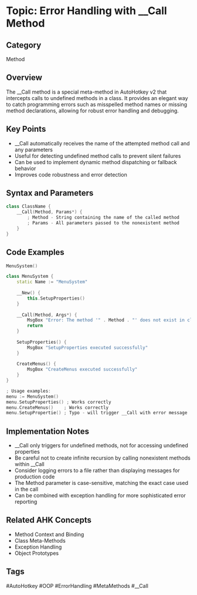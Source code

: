 # Topic: Error Handling with __Call Method

## Category

Method

## Overview

The __Call method is a special meta-method in AutoHotkey v2 that intercepts calls to undefined methods in a class. It provides an elegant way to catch programming errors such as misspelled method names or missing method declarations, allowing for robust error handling and debugging.

## Key Points

- __Call automatically receives the name of the attempted method call and any parameters
- Useful for detecting undefined method calls to prevent silent failures
- Can be used to implement dynamic method dispatching or fallback behavior
- Improves code robustness and error detection

## Syntax and Parameters

```cpp
class ClassName {
    __Call(Method, Params*) {
        ; Method - String containing the name of the called method
        ; Params - All parameters passed to the nonexistent method
    }
}
```

## Code Examples

```cpp
MenuSystem()

class MenuSystem {
    static Name := "MenuSystem"
    
    __New() {
        this.SetupProperties()
    }
    
    __Call(Method, Args*) {
        MsgBox "Error: The method '" . Method . "' does not exist in class " . MenuSystem.Name
        return
    }
    
    SetupProperties() {
        MsgBox "SetupProperties executed successfully"
    }
    
    CreateMenus() {
        MsgBox "CreateMenus executed successfully"
    }
}

; Usage examples:
menu := MenuSystem()
menu.SetupProperties() ; Works correctly
menu.CreateMenus()    ; Works correctly
menu.SetupPropertie() ; Typo - will trigger __Call with error message
```

## Implementation Notes

- __Call only triggers for undefined methods, not for accessing undefined properties
- Be careful not to create infinite recursion by calling nonexistent methods within __Call
- Consider logging errors to a file rather than displaying messages for production code
- The Method parameter is case-sensitive, matching the exact case used in the call
- Can be combined with exception handling for more sophisticated error reporting

## Related AHK Concepts

- Method Context and Binding
- Class Meta-Methods
- Exception Handling
- Object Prototypes

## Tags

#AutoHotkey #OOP #ErrorHandling #MetaMethods #__Call